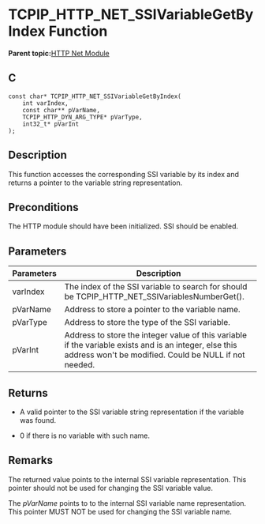 # TCPIP\_HTTP\_NET\_SSIVariableGetByIndex Function

**Parent topic:**[HTTP Net Module](GUID-4EFEB885-ECF8-44B5-8F23-1D05952E1845.md)

## C

```
const char* TCPIP_HTTP_NET_SSIVariableGetByIndex(
    int varIndex, 
    const char** pVarName, 
    TCPIP_HTTP_DYN_ARG_TYPE* pVarType, 
    int32_t* pVarInt
);
```

## Description

This function accesses the corresponding SSI variable by its index and returns a pointer to the variable string representation.

## Preconditions

The HTTP module should have been initialized. SSI should be enabled.

## Parameters

|Parameters|Description|
|----------|-----------|
|varIndex|The index of the SSI variable to search for should be TCPIP\_HTTP\_NET\_SSIVariablesNumberGet\(\).|
|pVarName|Address to store a pointer to the variable name.|
|pVarType|Address to store the type of the SSI variable.|
|pVarInt|Address to store the integer value of this variable if the variable exists and is an integer, else this address won't be modified. Could be NULL if not needed.|

## Returns

-   A valid pointer to the SSI variable string representation if the variable was found.

-   0 if there is no variable with such name.


## Remarks

The returned value points to the internal SSI variable representation. This pointer should not be used for changing the SSI variable value.

The *pVarName* points to to the internal SSI variable name representation. This pointer MUST NOT be used for changing the SSI variable name.

